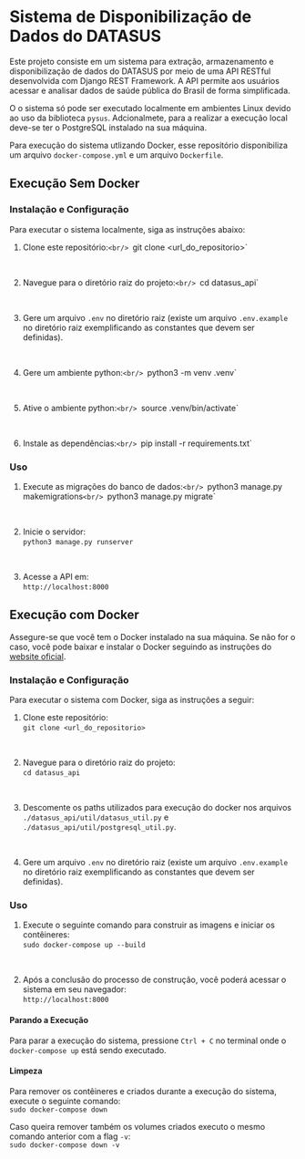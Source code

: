# Sistema de Disponibilização de Dados do DATASUS

Este projeto consiste em um sistema para extração, armazenamento e disponibilização de dados do DATASUS por meio de uma API RESTful desenvolvida com Django REST Framework. A API permite aos usuários acessar e analisar dados de saúde pública do Brasil de forma simplificada.

O o sistema só pode ser executado localmente em ambientes Linux devido ao uso da biblioteca `pysus`. Adcionalmete, para a realizar a execução local deve-se ter o PostgreSQL instalado na sua máquina. 

Para execução do sistema utlizando Docker, esse repositório disponibiliza um arquivo `docker-compose.yml` e um arquivo `Dockerfile`.

## Execução Sem Docker

### Instalação e Configuração

Para executar o sistema localmente, siga as instruções abaixo:

1. Clone este repositório:`<br/>
`git clone <url_do_repositorio>`
<br/>

2. Navegue para o diretório raiz do projeto:`<br/>
`cd datasus_api`
<br/>

3. Gere um arquivo `.env` no diretório raiz (existe um arquivo `.env.example` no diretório raiz exemplificando as constantes que devem ser definidas).
<br/> 

4. Gere um ambiente python:`<br/>
`python3 -m venv .venv`
<br/>

5. Ative o ambiente python:`<br/>
`source .venv/bin/activate`
<br/>

6. Instale as dependências:`<br/>
`pip install -r requirements.txt`

### Uso

1. Execute as migrações do banco de dados:`<br/>
`python3 manage.py makemigrations`<br/>
`python3 manage.py migrate`
<br/>

2. Inicie o servidor:<br/>
`python3 manage.py runserver`
<br/>

3. Acesse a API em:<br/>
`http://localhost:8000`

## Execução com Docker

Assegure-se que você tem o Docker instalado na sua máquina. Se não for o caso, você pode baixar e instalar o Docker seguindo as instruções do [website oficial](https://docs.docker.com/engine/install/).

### Instalação e Configuração

Para executar o sistema com Docker, siga as instruções a seguir:

1. Clone este repositório:<br/>
`git clone <url_do_repositorio>`
<br/>

2. Navegue para o diretório raiz do projeto:<br/>
`cd datasus_api`
<br/>

3. Descomente os paths utilizados para execução do docker nos arquivos `./datasus_api/util/datasus_util.py` e `./datasus_api/util/postgresql_util.py`.
<br/>

4. Gere um arquivo `.env` no diretório raiz (existe um arquivo `.env.example` no diretório raiz exemplificando as constantes que devem ser definidas).

### Uso

1. Execute o seguinte comando para construir as imagens e iniciar os contêineres:<br/>
`sudo docker-compose up --build`
<br/>

2. Após a conclusão do processo de construção, você poderá acessar o sistema em seu navegador:<br/>
`http://localhost:8000`

#### Parando a Execução
Para parar a execução do sistema, pressione `Ctrl + C` no terminal onde o `docker-compose up` está sendo executado.

#### Limpeza

Para remover os contêineres e criados durante a execução do sistema, execute o seguinte comando:<br/>
`sudo docker-compose down`

Caso queira remover também os volumes criados executo o mesmo comando anterior com a flag `-v`:<br/>
`sudo docker-compose down -v`

